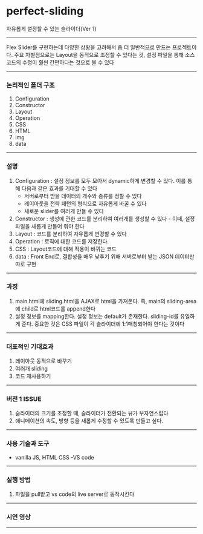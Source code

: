# perfect-sliding
자유롭게 설정할 수 있는 슬라이더(Ver 1)

----------

Flex Slider를 구현하는데 다양한 상황을 고려해서 좀 더 일반적으로 만드는 프로젝트이다. 주요 차별점으로는 Layout을 동적으로 조정할 수 있다는 것, 설정 파일을 통해 소스 코드의 수정이 훨씬 간편하다는 것으로 볼 수 있다

----------

### 논리적인 폴더 구조
1. Configuration
2. Constructor
3. Layout
4. Operation
5. CSS
6. HTML
7. img
8. data

-----------

### 설명
1. Configuration : 설정 정보를 모두 모아서 dynamic하게 변경할 수 있다. 이를 통해 다음과 같은 효과를 기대할 수 있다
    + 서버로부터 받을 데이터의 개수와 종류를 정할 수 있다
    + 레이아웃을 전략 패턴의 형식으로 자유롭게 바꿀 수 있다
    + 새로운 slider를 여러개 만들 수 있다
2. Constructor : 생성에 관한 코드를 분리하여 여러개를 생성할 수 있다 - 이때, 설정 파일을 새롭게 만들어 줘야 한다
3. Layout : 코드를 분리하여 자유롭게 변경할 수 있다
4. Operation : 로직에 대한 코드를 저장한다.
5. CSS : Layout코드에 대해 적용이 바뀌는 코드
8. data : Front End로, 결합성을 매우 낮추기 위해 서버로부터 받는 JSON 데이터만 따로 구현

------------

### 과정
1. main.html에 sliding.html을 AJAX로 html을 가져온다. 즉, main의 sliding-area에 child로 html코드를 append한다
2. 설정 정보를 mapping한다. 설정 정보는 default가 존재한다. sliding-id를 유일하게 준다. 중요한 것은 CSS 파일이 각 슬라이더에 1:1매칭되어야 한다는 것이다

------------

### 대표적인 기대효과
1. 레이아웃 동적으로 바꾸기
2. 여러개 sliding 
3. 코드 재사용하기

---------------

### 버전 1 ISSUE
1. 슬라이더의 크기를 조정할 때, 슬라이더가 전환되는 뷰가 부자연스럽다
2. 애니메이션의 속도, 방향 등을 새롭게 수정할 수 있도록 만들고 싶다.

---------------

### 사용 기술과 도구
- vanilla JS, HTML CSS
-VS code

---------------

### 실행 방법
1. 파일을 pull받고 vs code의 live server로 동작시킨다

--------------

### 시연 영상

-------------
